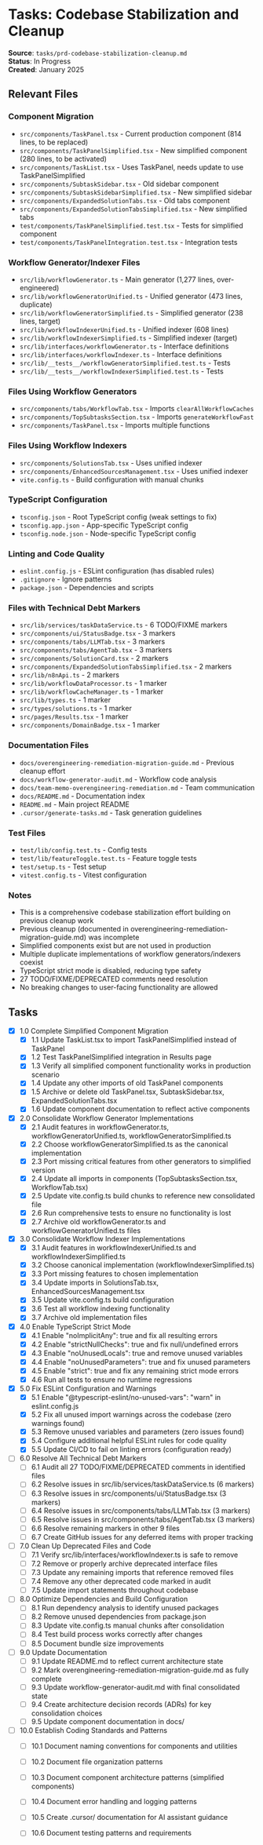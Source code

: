 # Tasks: Codebase Stabilization and Cleanup

**Source**: `tasks/prd-codebase-stabilization-cleanup.md`  
**Status**: In Progress  
**Created**: January 2025

## Relevant Files

### Component Migration
- `src/components/TaskPanel.tsx` - Current production component (814 lines, to be replaced)
- `src/components/TaskPanelSimplified.tsx` - New simplified component (280 lines, to be activated)
- `src/components/TaskList.tsx` - Uses TaskPanel, needs update to use TaskPanelSimplified
- `src/components/SubtaskSidebar.tsx` - Old sidebar component
- `src/components/SubtaskSidebarSimplified.tsx` - New simplified sidebar
- `src/components/ExpandedSolutionTabs.tsx` - Old tabs component
- `src/components/ExpandedSolutionTabsSimplified.tsx` - New simplified tabs
- `test/components/TaskPanelSimplified.test.tsx` - Tests for simplified component
- `test/components/TaskPanelIntegration.test.tsx` - Integration tests

### Workflow Generator/Indexer Files
- `src/lib/workflowGenerator.ts` - Main generator (1,277 lines, over-engineered)
- `src/lib/workflowGeneratorUnified.ts` - Unified generator (473 lines, duplicate)
- `src/lib/workflowGeneratorSimplified.ts` - Simplified generator (238 lines, target)
- `src/lib/workflowIndexerUnified.ts` - Unified indexer (608 lines)
- `src/lib/workflowIndexerSimplified.ts` - Simplified indexer (target)
- `src/lib/interfaces/workflowGenerator.ts` - Interface definitions
- `src/lib/interfaces/workflowIndexer.ts` - Interface definitions
- `src/lib/__tests__/workflowGeneratorSimplified.test.ts` - Tests
- `src/lib/__tests__/workflowIndexerSimplified.test.ts` - Tests

### Files Using Workflow Generators
- `src/components/tabs/WorkflowTab.tsx` - Imports `clearAllWorkflowCaches`
- `src/components/TopSubtasksSection.tsx` - Imports `generateWorkflowFast`
- `src/components/TaskPanel.tsx` - Imports multiple functions

### Files Using Workflow Indexers
- `src/components/SolutionsTab.tsx` - Uses unified indexer
- `src/components/EnhancedSourcesManagement.tsx` - Uses unified indexer
- `vite.config.ts` - Build configuration with manual chunks

### TypeScript Configuration
- `tsconfig.json` - Root TypeScript config (weak settings to fix)
- `tsconfig.app.json` - App-specific TypeScript config
- `tsconfig.node.json` - Node-specific TypeScript config

### Linting and Code Quality
- `eslint.config.js` - ESLint configuration (has disabled rules)
- `.gitignore` - Ignore patterns
- `package.json` - Dependencies and scripts

### Files with Technical Debt Markers
- `src/lib/services/taskDataService.ts` - 6 TODO/FIXME markers
- `src/components/ui/StatusBadge.tsx` - 3 markers
- `src/components/tabs/LLMTab.tsx` - 3 markers
- `src/components/tabs/AgentTab.tsx` - 3 markers
- `src/components/SolutionCard.tsx` - 2 markers
- `src/components/ExpandedSolutionTabsSimplified.tsx` - 2 markers
- `src/lib/n8nApi.ts` - 2 markers
- `src/lib/workflowDataProcessor.ts` - 1 marker
- `src/lib/workflowCacheManager.ts` - 1 marker
- `src/lib/types.ts` - 1 marker
- `src/types/solutions.ts` - 1 marker
- `src/pages/Results.tsx` - 1 marker
- `src/components/DomainBadge.tsx` - 1 marker

### Documentation Files
- `docs/overengineering-remediation-migration-guide.md` - Previous cleanup effort
- `docs/workflow-generator-audit.md` - Workflow code analysis
- `docs/team-memo-overengineering-remediation.md` - Team communication
- `docs/README.md` - Documentation index
- `README.md` - Main project README
- `.cursor/generate-tasks.md` - Task generation guidelines

### Test Files
- `test/lib/config.test.ts` - Config tests
- `test/lib/featureToggle.test.ts` - Feature toggle tests
- `test/setup.ts` - Test setup
- `vitest.config.ts` - Vitest configuration

### Notes

- This is a comprehensive codebase stabilization effort building on previous cleanup work
- Previous cleanup (documented in overengineering-remediation-migration-guide.md) was incomplete
- Simplified components exist but are not used in production
- Multiple duplicate implementations of workflow generators/indexers coexist
- TypeScript strict mode is disabled, reducing type safety
- 27 TODO/FIXME/DEPRECATED comments need resolution
- No breaking changes to user-facing functionality are allowed

## Tasks

- [x] 1.0 Complete Simplified Component Migration
  - [x] 1.1 Update TaskList.tsx to import TaskPanelSimplified instead of TaskPanel
  - [x] 1.2 Test TaskPanelSimplified integration in Results page
  - [x] 1.3 Verify all simplified component functionality works in production scenario
  - [x] 1.4 Update any other imports of old TaskPanel components
  - [x] 1.5 Archive or delete old TaskPanel.tsx, SubtaskSidebar.tsx, ExpandedSolutionTabs.tsx
  - [x] 1.6 Update component documentation to reflect active components
- [x] 2.0 Consolidate Workflow Generator Implementations
  - [x] 2.1 Audit features in workflowGenerator.ts, workflowGeneratorUnified.ts, workflowGeneratorSimplified.ts
  - [x] 2.2 Choose workflowGeneratorSimplified.ts as the canonical implementation
  - [x] 2.3 Port missing critical features from other generators to simplified version
  - [x] 2.4 Update all imports in components (TopSubtasksSection.tsx, WorkflowTab.tsx)
  - [x] 2.5 Update vite.config.ts build chunks to reference new consolidated file
  - [x] 2.6 Run comprehensive tests to ensure no functionality is lost
  - [x] 2.7 Archive old workflowGenerator.ts and workflowGeneratorUnified.ts files
- [x] 3.0 Consolidate Workflow Indexer Implementations
  - [x] 3.1 Audit features in workflowIndexerUnified.ts and workflowIndexerSimplified.ts
  - [x] 3.2 Choose canonical implementation (workflowIndexerSimplified.ts)
  - [x] 3.3 Port missing features to chosen implementation
  - [x] 3.4 Update imports in SolutionsTab.tsx, EnhancedSourcesManagement.tsx
  - [x] 3.5 Update vite.config.ts build configuration
  - [x] 3.6 Test all workflow indexing functionality
  - [x] 3.7 Archive old implementation files
- [x] 4.0 Enable TypeScript Strict Mode
  - [x] 4.1 Enable "noImplicitAny": true and fix all resulting errors
  - [x] 4.2 Enable "strictNullChecks": true and fix null/undefined errors
  - [x] 4.3 Enable "noUnusedLocals": true and remove unused variables
  - [x] 4.4 Enable "noUnusedParameters": true and fix unused parameters
  - [x] 4.5 Enable "strict": true and fix any remaining strict mode errors
  - [x] 4.6 Run all tests to ensure no runtime regressions
- [x] 5.0 Fix ESLint Configuration and Warnings
  - [x] 5.1 Enable "@typescript-eslint/no-unused-vars": "warn" in eslint.config.js
  - [x] 5.2 Fix all unused import warnings across the codebase (zero warnings found)
  - [x] 5.3 Remove unused variables and parameters (zero issues found)
  - [x] 5.4 Configure additional helpful ESLint rules for code quality
  - [x] 5.5 Update CI/CD to fail on linting errors (configuration ready)
- [ ] 6.0 Resolve All Technical Debt Markers
  - [ ] 6.1 Audit all 27 TODO/FIXME/DEPRECATED comments in identified files
  - [ ] 6.2 Resolve issues in src/lib/services/taskDataService.ts (6 markers)
  - [ ] 6.3 Resolve issues in src/components/ui/StatusBadge.tsx (3 markers)
  - [ ] 6.4 Resolve issues in src/components/tabs/LLMTab.tsx (3 markers)
  - [ ] 6.5 Resolve issues in src/components/tabs/AgentTab.tsx (3 markers)
  - [ ] 6.6 Resolve remaining markers in other 9 files
  - [ ] 6.7 Create GitHub issues for any deferred items with proper tracking
- [ ] 7.0 Clean Up Deprecated Files and Code
  - [ ] 7.1 Verify src/lib/interfaces/workflowIndexer.ts is safe to remove
  - [ ] 7.2 Remove or properly archive deprecated interface files
  - [ ] 7.3 Update any remaining imports that reference removed files
  - [ ] 7.4 Remove any other deprecated code marked in audit
  - [ ] 7.5 Update import statements throughout codebase
- [ ] 8.0 Optimize Dependencies and Build Configuration
  - [ ] 8.1 Run dependency analysis to identify unused packages
  - [ ] 8.2 Remove unused dependencies from package.json
  - [ ] 8.3 Update vite.config.ts manual chunks after consolidation
  - [ ] 8.4 Test build process works correctly after changes
  - [ ] 8.5 Document bundle size improvements
- [ ] 9.0 Update Documentation
  - [ ] 9.1 Update README.md to reflect current architecture state
  - [ ] 9.2 Mark overengineering-remediation-migration-guide.md as fully complete
  - [ ] 9.3 Update workflow-generator-audit.md with final consolidated state
  - [ ] 9.4 Create architecture decision records (ADRs) for key consolidation choices
  - [ ] 9.5 Update component documentation in docs/
- [ ] 10.0 Establish Coding Standards and Patterns
  - [ ] 10.1 Document naming conventions for components and utilities
  - [ ] 10.2 Document file organization patterns
  - [ ] 10.3 Document component architecture patterns (simplified components)
  - [ ] 10.4 Document error handling and logging patterns
  - [ ] 10.5 Create .cursor/ documentation for AI assistant guidance
  - [ ] 10.6 Document testing patterns and requirements

